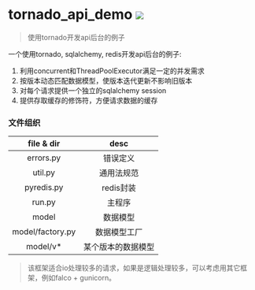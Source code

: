 tornado_api_demo
![](https://img.shields.io/badge/python%20-%203.7-brightgreen.svg)
========
> 使用tornado开发api后台的例子

一个使用tornado, sqlalchemy, redis开发api后台的例子:

1. 利用concurrent和ThreadPoolExecutor满足一定的并发需求
2. 按版本动态匹配数据模型，使版本迭代更新不影响旧版本
3. 对每个请求提供一个独立的sqlalchemy session
4. 提供存取缓存的修饰符，方便请求数据的缓存

### 文件组织

| file & dir | desc |
| :--: | :--:|
| errors.py | 错误定义 |
| util.py | 通用法规范 |
| pyredis.py | redis封装 |
| run.py | 主程序 |
| model | 数据模型 |
| model/factory.py | 数据模型工厂 |
| model/v* | 某个版本的数据模型 |

> 该框架适合io处理较多的请求，如果是逻辑处理较多，可以考虑用其它框架，例如falco + gunicorn。

